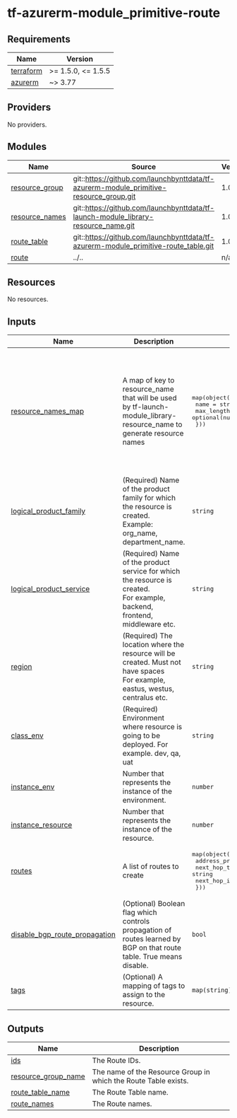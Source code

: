 # tf-azurerm-module_primitive-route

<!-- BEGINNING OF PRE-COMMIT-TERRAFORM DOCS HOOK -->
## Requirements

| Name | Version |
|------|---------|
| <a name="requirement_terraform"></a> [terraform](#requirement\_terraform) | >= 1.5.0, <= 1.5.5 |
| <a name="requirement_azurerm"></a> [azurerm](#requirement\_azurerm) | ~> 3.77 |

## Providers

No providers.

## Modules

| Name | Source | Version |
|------|--------|---------|
| <a name="module_resource_group"></a> [resource\_group](#module\_resource\_group) | git::https://github.com/launchbynttdata/tf-azurerm-module_primitive-resource_group.git | 1.0.0 |
| <a name="module_resource_names"></a> [resource\_names](#module\_resource\_names) | git::https://github.com/launchbynttdata/tf-launch-module_library-resource_name.git | 1.0.0 |
| <a name="module_route_table"></a> [route\_table](#module\_route\_table) | git::https://github.com/launchbynttdata/tf-azurerm-module_primitive-route_table.git | 1.0.0 |
| <a name="module_route"></a> [route](#module\_route) | ../.. | n/a |

## Resources

No resources.

## Inputs

| Name | Description | Type | Default | Required |
|------|-------------|------|---------|:--------:|
| <a name="input_resource_names_map"></a> [resource\_names\_map](#input\_resource\_names\_map) | A map of key to resource\_name that will be used by tf-launch-module\_library-resource\_name to generate resource names | <pre>map(object({<br>    name       = string<br>    max_length = optional(number, 60)<br>  }))</pre> | <pre>{<br>  "resource_group": {<br>    "max_length": 80,<br>    "name": "rg"<br>  },<br>  "route": {<br>    "max_length": 80,<br>    "name": "rt"<br>  },<br>  "route_table": {<br>    "max_length": 80,<br>    "name": "rttbl"<br>  }<br>}</pre> | no |
| <a name="input_logical_product_family"></a> [logical\_product\_family](#input\_logical\_product\_family) | (Required) Name of the product family for which the resource is created.<br>    Example: org\_name, department\_name. | `string` | `"launch"` | no |
| <a name="input_logical_product_service"></a> [logical\_product\_service](#input\_logical\_product\_service) | (Required) Name of the product service for which the resource is created.<br>    For example, backend, frontend, middleware etc. | `string` | `"network"` | no |
| <a name="input_region"></a> [region](#input\_region) | (Required) The location where the resource will be created. Must not have spaces<br>    For example, eastus, westus, centralus etc. | `string` | `"eastus2"` | no |
| <a name="input_class_env"></a> [class\_env](#input\_class\_env) | (Required) Environment where resource is going to be deployed. For example. dev, qa, uat | `string` | `"dev"` | no |
| <a name="input_instance_env"></a> [instance\_env](#input\_instance\_env) | Number that represents the instance of the environment. | `number` | `0` | no |
| <a name="input_instance_resource"></a> [instance\_resource](#input\_instance\_resource) | Number that represents the instance of the resource. | `number` | `0` | no |
| <a name="input_routes"></a> [routes](#input\_routes) | A list of routes to create | <pre>map(object({<br>    address_prefix         = string<br>    next_hop_type          = string<br>    next_hop_in_ip_address = optional(string)<br>  }))</pre> | n/a | yes |
| <a name="input_disable_bgp_route_propagation"></a> [disable\_bgp\_route\_propagation](#input\_disable\_bgp\_route\_propagation) | (Optional) Boolean flag which controls propagation of routes learned by BGP on that route table. True means disable. | `bool` | `false` | no |
| <a name="input_tags"></a> [tags](#input\_tags) | (Optional) A mapping of tags to assign to the resource. | `map(string)` | `{}` | no |

## Outputs

| Name | Description |
|------|-------------|
| <a name="output_ids"></a> [ids](#output\_ids) | The Route IDs. |
| <a name="output_resource_group_name"></a> [resource\_group\_name](#output\_resource\_group\_name) | The name of the Resource Group in which the Route Table exists. |
| <a name="output_route_table_name"></a> [route\_table\_name](#output\_route\_table\_name) | The Route Table name. |
| <a name="output_route_names"></a> [route\_names](#output\_route\_names) | The Route names. |
<!-- END OF PRE-COMMIT-TERRAFORM DOCS HOOK -->
